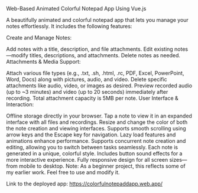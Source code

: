 Web-Based Animated Colorful Notepad App Using Vue.js

A beautifully animated and colorful notepad app that lets you manage your notes effortlessly. It includes the following features:

Create and Manage Notes:

Add notes with a title, description, and file attachments.
Edit existing notes—modify titles, descriptions, and attachments.
Delete notes as needed.
Attachments & Media Support:

Attach various file types (e.g., .txt, .sh, .html, .rc, PDF, Excel, PowerPoint, Word, Docs) along with pictures, audio, and video.
Delete specific attachments like audio, video, or images as desired.
Preview recorded audio (up to ~3 minutes) and video (up to 20 seconds) immediately after recording.
Total attachment capacity is 5MB per note.
User Interface & Interaction:

Offline storage directly in your browser.
Tap a note to view it in an expanded interface with all files and recordings.
Resize and change the color of both the note creation and viewing interfaces.
Supports smooth scrolling using arrow keys and the Escape key for navigation.
Lazy load features and animations enhance performance.
Supports concurrent note creation and editing, allowing you to switch between tasks seamlessly.
Each note is generated in a unique, colorful style.
Includes button sound effects for a more interactive experience.
Fully responsive design for all screen sizes—from mobile to desktop.
Note: As a beginner project, this reflects some of my earlier work. Feel free to use and modify it.

Link to the deployed app:
https://colorfulnotepaddapp.web.app/
